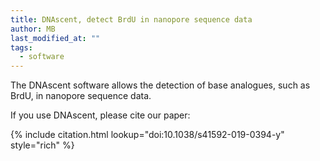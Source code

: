 ```yaml
---
title: DNAscent, detect BrdU in nanopore sequence data
author: MB
last_modified_at: ""
tags:
  - software
---
```

<!-- excerpt start -->

The DNAscent software allows the detection of base analogues, such as BrdU, in nanopore sequence data.

<!-- excerpt end -->

If you use DNAscent, please cite our paper:

{%
  include citation.html
  lookup="doi:10.1038/s41592-019-0394-y"
  style="rich"
%}
